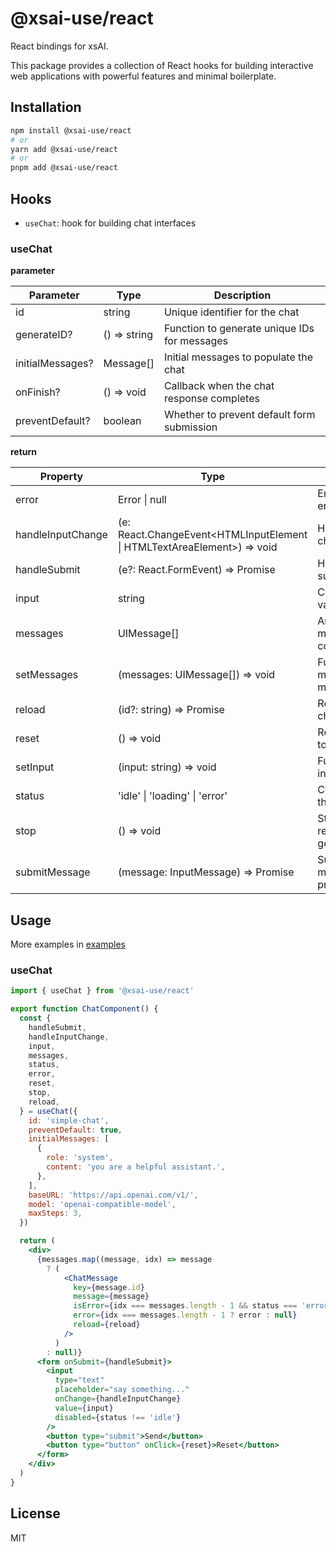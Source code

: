 # @xsai-use/react

React bindings for xsAI.

This package provides a collection of React hooks for building interactive web applications with powerful features and minimal boilerplate.

## Installation

```bash
npm install @xsai-use/react
# or
yarn add @xsai-use/react
# or
pnpm add @xsai-use/react
```

## Hooks

- `useChat`: hook for building chat interfaces

### useChat

__parameter__

| Parameter | Type | Description |
|-----------|------|-------------|
| id | string | Unique identifier for the chat |
| generateID? | () => string | Function to generate unique IDs for messages |
| initialMessages? | Message[] | Initial messages to populate the chat |
| onFinish? | () => void | Callback when the chat response completes |
| preventDefault? | boolean | Whether to prevent default form submission |

__return__

| Property | Type | Description |
|----------|------|-------------|
| error | Error \| null | Error object if an error occurred |
| handleInputChange | (e: React.ChangeEvent<HTMLInputElement \| HTMLTextAreaElement>) => void | Handles input changes |
| handleSubmit | (e?: React.FormEvent<HTMLFormElement>) => Promise<void> | Handles form submission |
| input | string | Current input value |
| messages | UIMessage[] | Array of messages in the conversation |
| setMessages | (messages: UIMessage[]) => void | Function to set messages manually |
| reload | (id?: string) => Promise<void> | Reloads the last chat response |
| reset | () => void | Resets the chat to initial state |
| setInput | (input: string) => void | Function to set input value |
| status | 'idle' \| 'loading' \| 'error' | Current status of the chat |
| stop | () => void | Stops the current response generation |
| submitMessage | (message: InputMessage) => Promise<void> | Submits a message programmatically |

## Usage

More examples in [examples](https://github.com/moeru-ai/xsai-use/examples/react)

### useChat

```jsx
import { useChat } from '@xsai-use/react'

export function ChatComponent() {
  const {
    handleSubmit,
    handleInputChange,
    input,
    messages,
    status,
    error,
    reset,
    stop,
    reload,
  } = useChat({
    id: 'simple-chat',
    preventDefault: true,
    initialMessages: [
      {
        role: 'system',
        content: 'you are a helpful assistant.',
      },
    ],
    baseURL: 'https://api.openai.com/v1/',
    model: 'openai-compatible-model',
    maxSteps: 3,
  })

  return (
    <div>
      {messages.map((message, idx) => message
        ? (
            <ChatMessage
              key={message.id}
              message={message}
              isError={idx === messages.length - 1 && status === 'error'}
              error={idx === messages.length - 1 ? error : null}
              reload={reload}
            />
          )
        : null)}
      <form onSubmit={handleSubmit}>
        <input
          type="text"
          placeholder="say something..."
          onChange={handleInputChange}
          value={input}
          disabled={status !== 'idle'}
        />
        <button type="submit">Send</button>
        <button type="button" onClick={reset}>Reset</button>
      </form>
    </div>
  )
}
```

## License

MIT
